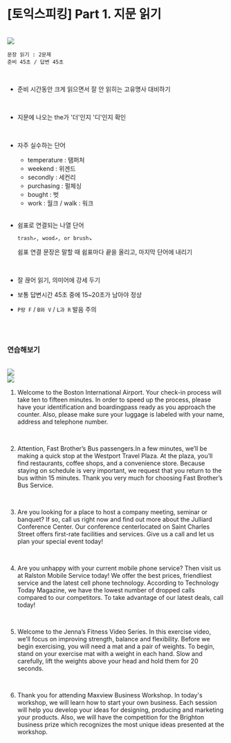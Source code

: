 # [토익스피킹] Part 1. 지문 읽기

<br>

<img src="https://img1.daumcdn.net/thumb/R1280x0/?scode=mtistory2&fname=http%3A%2F%2Fcfile26.uf.tistory.com%2Fimage%2F9985B5465C30460904F8AF">

<br>

```
문장 읽기 : 2문제
준비 45초 / 답변 45초
```

<br>

- 준비 시간동안 크게 읽으면서 잘 안 읽히는 고유명사 대비하기

  <br>

- 지문에 나오는 the가 '더'인지 '디'인지 확인

  <br>

- 자주 실수하는 단어

  - temperature : 탬퍼처
  - weekend : 위겐드
  - secondly : 세컨리
  - purchasing : 펄체싱
  - bought : 벗
  - work : 월크 / walk : 워크

  <br>

- 쉼표로 연결되는 나열 단어

  `trash↗, wood↗, or brush↘`

  쉼표 연결 문장은 말할 때 쉼표마다 끝을 올리고, 마지막 단어에 내리기

  <br>

- 잘 끊어 읽기, 의미어에 강세 두기

- 보통 답변시간 45초 중에 15~20초가 남아야 정상

- `P랑 F` / `B와 V` / `L과 R` 발음 주의

<br>

<br>

### 연습해보기

<br>

<img src="http://cfile29.uf.tistory.com/image/99B24B465C3046090383C1">

<br>

<img src="http://cfile28.uf.tistory.com/image/99B579465C30460A3AF1EB">

<br>

1. Welcome to the Boston International Airport. Your check-in process will take ten to fifteen minutes. In order to speed up the process, please have your identification and boardingpass ready as you approach the counter. Also, please make sure your luggage is labeled with your name, address and telephone number.

 <br>

2. Attention, Fast Brother’s Bus passengers.In a few minutes, we’ll be making a quick stop at the Westport Travel Plaza. At the plaza, you’ll find restaurants, coffee shops, and a convenience store. Because staying on schedule is very important, we request that you return to the bus within 15 minutes. Thank you very much for choosing Fast Brother’s Bus Service. 

<br>

3. Are you looking for a place to host a company meeting, seminar or banquet? If so, call us right now and find out more about the Julliard Conference Center. Our conference centerlocated on Saint Charles Street offers first-rate facilities and services. Give us a call and let us plan your special event today!

 <br>

4. Are you unhappy with your current mobile phone service? Then visit us at Ralston Mobile Service today! We offer the best prices, friendliest service and the latest cell phone technology. According to Technology Today Magazine, we have the lowest number of dropped calls compared to our competitors. To take advantage of our latest deals, call today!

<br>

5. Welcome to the Jenna’s Fitness Video Series. In this exercise video, we’ll focus on improving strength, balance and flexibility. Before we begin exercising, you will need a mat and a pair of weights. To begin, stand on your exercise mat with a weight in each hand. Slow and carefully, lift the weights above your head and hold them for 20 seconds.

 <br>

6. Thank you for attending Maxview Business Workshop. In today's workshop, we will learn how to start your own business. Each session will help you develop your ideas for designing, producing and marketing your products. Also, we will have the competition for the Brighton business prize which recognizes the most unique ideas presented at the workshop.

<br>

<br>